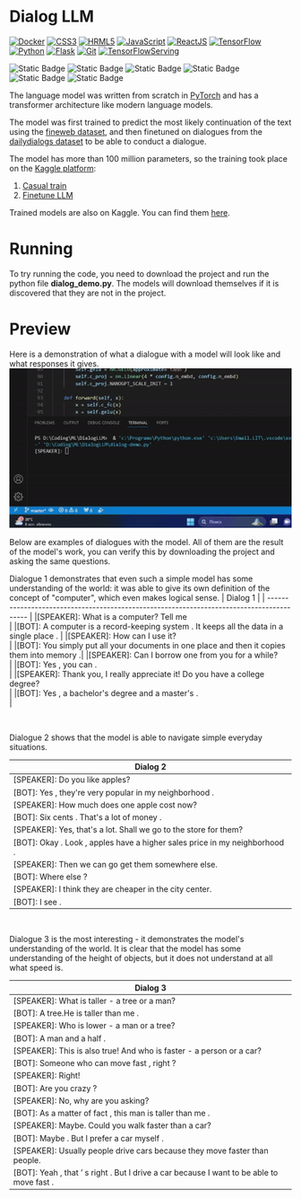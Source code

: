 # Dialog LLM

[![Docker](https://img.shields.io/badge/Docker-%231D63ED?logo=docker&logoColor=white)](https://www.docker.com/)
[![CSS3](https://img.shields.io/badge/CSS-%23214CE5?logo=css3&logoColor=white)](https://en.wikipedia.org/wiki/CSS)
[![HRML5](https://img.shields.io/badge/HTML5-%23E44D26?logo=HTML5&logoColor=white)](https://en.wikipedia.org/wiki/HTML5)
[![JavaScript](https://img.shields.io/badge/JavaScript-%23F7E018?logo=javascript&logoColor=white)](https://en.wikipedia.org/wiki/JavaScript)
[![ReactJS](https://img.shields.io/badge/ReactJS-%2311C8E8?logo=react&logoColor=white)](https://react.dev/)
[![TensorFlow](https://img.shields.io/badge/TensorFlow-%23FF9300?logo=tensorflow&logoColor=white)](https://www.tensorflow.org/)
[![Python](https://img.shields.io/badge/Python-%233572A5?logo=python&logoColor=white)](https://www.python.org/)
[![Flask](https://img.shields.io/badge/Flask-grey?logo=flask&logoColor=white)](https://flask.palletsprojects.com/en/2.3.x/)
[![Git](https://img.shields.io/badge/Git-%23EA330E?logo=git&logoColor=white)](https://git-scm.com/)
[![TensorFlowServing](https://img.shields.io/badge/TensorFlow%2Fserving-%23F0910E?logo=tensorflow&logoColor=white)](https://www.tensorflow.org/tfx/guide/serving)

![Static Badge](https://img.shields.io/badge/Python-%237F52FF?style=for-the-badge&logo=Python&logoColor=white)
![Static Badge](https://img.shields.io/badge/PyTorch-%23FE7B7B?style=for-the-badge&logo=PyTorch&logoColor=white)
![Static Badge](https://img.shields.io/badge/PyTorchXLA-%234DA651?style=for-the-badge&logo=PyG&logoColor=white)
![Static Badge](https://img.shields.io/badge/CometML-%234A2296?style=for-the-badge&logo=bitcomet&logoColor=white)
![Static Badge](https://img.shields.io/badge/TPU-%2325A162?style=for-the-badge&logo=turbo&logoColor=white)
![Static Badge](https://img.shields.io/badge/Git-%23EA330E?style=for-the-badge&logo=git&logoColor=white)

The language model was written from scratch in [PyTorch](https://pytorch.org/) and has a transformer architecture like modern language models.

The model was first trained to predict the most likely continuation of the text using the [fineweb dataset](https://huggingface.co/datasets/HuggingFaceFW/fineweb-edu), and then finetuned on dialogues from the [dailydialogs dataset](https://huggingface.co/datasets/li2017dailydialog/daily_dialog) to be able to conduct a dialogue.

The model has more than 100 million parameters, so the training took place on the [Kaggle platform](https://www.kaggle.com/):
1. [Casual train](https://www.kaggle.com/code/danildolgov/casual-train)
2. [Finetune LLM](https://www.kaggle.com/code/danildolgov/llm-finetune)

Trained models are also on Kaggle. You can find them [here](https://www.kaggle.com/models/danildolgov/nanogpt/).

# Running
To try running the code, you need to download the project and run the python file <b>dialog_demo.py</b>. The models will download themselves if it is discovered that they are not in the project.

# Preview
Here is a demonstration of what a dialogue with a model will look like and what responses it gives.
![model preview](https://github.com/KoTeuKaSeeker/DialogLLM/blob/main/assets/dialogllm_preview.gif)

Below are examples of dialogues with the model. All of them are the result of the model's work, you can verify this by downloading the project and asking the same questions. <br>

Dialogue 1 demonstrates that even such a simple model has some understanding of the world: it was able to give its own definition of the concept of "computer", which even makes logical sense.
| Dialog 1 |
| ----------------------------------------------------------------------------------------- | 
|[SPEAKER]: What is a computer? Tell me<br> |
|[BOT]:  A computer is a record-keeping system . It keeps all the data in a single place . |
|[SPEAKER]: How can I use it?<br> |
|[BOT]: You simply put all your documents in one place and then it copies them into memory .|
|[SPEAKER]: Can I borrow one from you for a while?<br> |
|[BOT]: Yes , you can .<br> |
|[SPEAKER]: Thank you, I really appreciate it! Do you have a college degree?<br> |
|[BOT]: Yes , a bachelor's degree and a master's .<br> |

<br>

Dialogue 2 shows that the model is able to navigate simple everyday situations.

| Dialog 2 |
| ----------------------------------------------------------------------------------------- | 
|[SPEAKER]: Do you like apples? |
|[BOT]:  Yes , they're very popular in my neighborhood .  |
|[SPEAKER]: How much does one apple cost now? |
|[BOT]:  Six cents . That's a lot of money .  |
|[SPEAKER]: Yes, that's a lot. Shall we go to the store for them? |
|[BOT]:  Okay . Look , apples have a higher sales price in my neighborhood .  |
|[SPEAKER]: Then we can go get them somewhere else. |
|[BOT]:  Where else ?  |
|[SPEAKER]: I think they are cheaper in the city center. |
|[BOT]:  I see . |

<br>

Dialogue 3 is the most interesting - it demonstrates the model's understanding of the world. It is clear that the model has some understanding of the height of objects, but it does not understand at all what speed is.

| Dialog 3 |
| ----------------------------------------------------------------------------------------- | 
|[SPEAKER]: What is taller - a tree or a man? |
|[BOT]:  A tree.He is taller than me .  |
|[SPEAKER]: Who is lower - a man or a tree? |
|[BOT]:  A man and a half .  |
|[SPEAKER]: This is also true! And who is faster - a person or a car? |
|[BOT]:  Someone who can move fast , right ?  |
|[SPEAKER]: Right! |
|[BOT]:  Are you crazy ?  |
|[SPEAKER]: No, why are you asking? |
|[BOT]:  As a matter of fact , this man is taller than me .  |
|[SPEAKER]: Maybe. Could you walk faster than a car? |
|[BOT]:  Maybe . But I prefer a car myself .  |
|[SPEAKER]: Usually people drive cars because they move faster than people. |
|[BOT]:  Yeah , that ’ s right . But I drive a car because I want to be able to move fast . |
